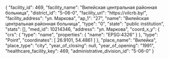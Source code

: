 {
    "facility_id": 469,
    "facility_name": "Вилейская центральная районная больница",
    "district_id": "5-06-0",
    "facility_url": "https:\/\/vilcrb.by\/",
    "facility_address": "ул. Маркова",
    "ap_1": "27",
    "name": "Вилейская центральная районная больница",
    "type": "0",
    "state": "public institution",
    "stats": [],
    "med_id": 10214346,
    "address": "ул. Маркова",
    "coord_x_y": {
        "crs": {
            "type": "name",
            "properties": {
                "name": "EPSG:4326"
            }
        },
        "type": "Point",
        "coordinates": [
            26.9101,
            54.4861
        ]
    },
    "place_name": "Вилейка",
    "place_type": "city",
    "year_of_closing": null,
    "year_of_opening": "1991",
    "healthcare_facility_key": 469,
    "administrative_division_id": "5-06-0"
}